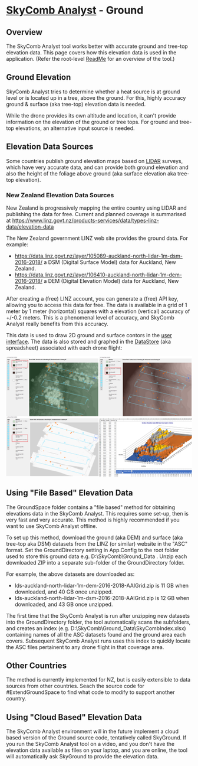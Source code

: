 # [SkyComb Analyst](https://github.com/PhilipQuirke/SkyCombAnalystHelp/blob/main/README.md) - Ground

## Overview
The SkyComb Analyst tool works better with accurate ground and tree-top elevation data.
This page covers how this elevation data is used in the application.
(Refer the root-level [ReadMe](./README.md) for an overview of the tool.)


## Ground Elevation
SkyComb Analyst tries to determine whether a heat source is at ground level or is located up in a tree, above the ground. 
For this, highly accuracy ground & surface (aka tree-top) elevation data is needed.

While the drone provides its own altitude and location, it can't provide information on the elevation of the ground or 
tree tops. For ground and tree-top elevations, an alternative input source is needed.


## Elevation Data Sources
Some countries publish ground elevation maps based on [LIDAR](https://en.wikipedia.org/wiki/Lidar) surveys, which have very 
accurate data, and can provide both ground elevation and also the height of the foliage above ground (aka surface elevation 
aka tree-top elevation). 

### New Zealand Elevation Data Sources
New Zealand is progressively mapping the entire country using LIDAR and publishing the data for free.
Current and planned coverage is summarised at https://www.linz.govt.nz/products-services/data/types-linz-data/elevation-data

The New Zealand government LINZ web site provides the ground data. For example:
- https://data.linz.govt.nz/layer/105089-auckland-north-lidar-1m-dsm-2016-2018/ a DSM (Digital Surface Model) data for Auckland, New Zealand.
- https://data.linz.govt.nz/layer/106410-auckland-north-lidar-1m-dem-2016-2018/ a DEM (Digital Elevation Model) data for Auckland, New Zealand.

After creating a (free) LINZ account, you can generate a (free) API key, allowing you to access this data for free.
The data is available in a grid of 1 meter by 1 meter (horizontal) squares with a elevation (vertical) accuracy of +/-0.2 meters.
This is a phenomenal level of accuracy, and SkyComb Analyst really benefits from this accuracy.

This data is used to draw 2D ground and surface contors in the [user interface](./UserInterface.md).
The data is also stored and graphed in the [DataStore](./DataStore.md) (aka spreadsheet) associated with each drone flight:

![Example Contor Graphs](./Static/Overview2.png?raw=true "Example Contor Graphs")


## Using "File Based" Elevation Data
The GroundSpace folder contains a "file based" method for obtaining elevations data in the SkyComb Analyst. 
This requires some set-up, then is very fast and very accurate. This method is highly recommended if you want to use SkyComb Analyst offline.

To set up this method, download the ground (aka DEM) and surface (aka tree-top aka DSM) datasets from the LINZ (or similar) 
website in the "ASC" format. Set the GroundDirectory setting in App.Config to the root folder used to store this ground 
data e.g. D:\SkyComb\Ground_Data . Unzip each downloaded ZIP into a separate sub-folder of the GroundDirectory folder.

For example, the above datasets are downloaded as:
- lds-auckland-north-lidar-1m-dem-2016-2018-AAIGrid.zip is 11 GB when downloaded, and 40 GB once unzipped. 
- lds-auckland-north-lidar-1m-dsm-2016-2018-AAIGrid.zip is 12 GB when downloaded, and 43 GB once unzipped. 

The first time that the SkyComb Analyst is run after unzipping new datasets into the GroundDirectory folder, the tool automatically scans the subfolders, 
and creates an index (e.g. D:\SkyComb\Ground_Data\SkyCombIndex.xlsx) containing names of all the ASC datasets found and the ground area each covers. 
Subsequent SkyComb Analyst runs uses this index to quickly locate the ASC files pertainent to any drone flight in that coverage area.


## Other Countries
The method is currently implemented for NZ, but is easily extensible to data sources from other countries.
Seach the source code for #ExtendGroundSpace to find what code to modify to support another country.


## Using "Cloud Based" Elevation Data
The SkyComb Analyst environment will in the future implement a cloud based version of the Ground source code, tentatively called SkyGround.
If you run the SkyComb Analyst tool on a video, and you don't have the elevation data available as files on your laptop, and you are online, 
the tool will automatically ask SkyGround to provide the elevation data.
